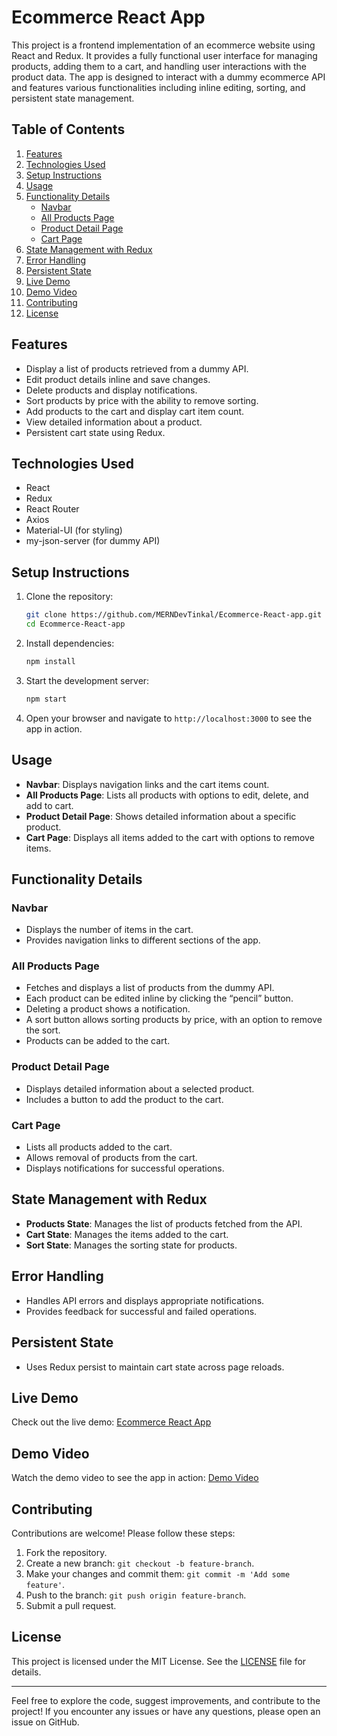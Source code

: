 # Ecommerce React App

This project is a frontend implementation of an ecommerce website using React and Redux. It provides a fully functional user interface for managing products, adding them to a cart, and handling user interactions with the product data. The app is designed to interact with a dummy ecommerce API and features various functionalities including inline editing, sorting, and persistent state management.

## Table of Contents
1. [Features](#features)
2. [Technologies Used](#technologies-used)
3. [Setup Instructions](#setup-instructions)
4. [Usage](#usage)
5. [Functionality Details](#functionality-details)
    - [Navbar](#navbar)
    - [All Products Page](#all-products-page)
    - [Product Detail Page](#product-detail-page)
    - [Cart Page](#cart-page)
6. [State Management with Redux](#state-management-with-redux)
7. [Error Handling](#error-handling)
8. [Persistent State](#persistent-state)
9. [Live Demo](#live-demo)
10. [Demo Video](#demo-video)
11. [Contributing](#contributing)
12. [License](#license)

## Features
- Display a list of products retrieved from a dummy API.
- Edit product details inline and save changes.
- Delete products and display notifications.
- Sort products by price with the ability to remove sorting.
- Add products to the cart and display cart item count.
- View detailed information about a product.
- Persistent cart state using Redux.

## Technologies Used
- React
- Redux
- React Router
- Axios
- Material-UI (for styling)
- my-json-server (for dummy API)

## Setup Instructions
1. Clone the repository:
    ```bash
    git clone https://github.com/MERNDevTinkal/Ecommerce-React-app.git
    cd Ecommerce-React-app
    ```
2. Install dependencies:
    ```bash
    npm install
    ```
3. Start the development server:
    ```bash
    npm start
    ```
4. Open your browser and navigate to `http://localhost:3000` to see the app in action.

## Usage
- **Navbar**: Displays navigation links and the cart items count.
- **All Products Page**: Lists all products with options to edit, delete, and add to cart.
- **Product Detail Page**: Shows detailed information about a specific product.
- **Cart Page**: Displays all items added to the cart with options to remove items.

## Functionality Details

### Navbar
- Displays the number of items in the cart.
- Provides navigation links to different sections of the app.

### All Products Page
- Fetches and displays a list of products from the dummy API.
- Each product can be edited inline by clicking the “pencil” button.
- Deleting a product shows a notification.
- A sort button allows sorting products by price, with an option to remove the sort.
- Products can be added to the cart.

### Product Detail Page
- Displays detailed information about a selected product.
- Includes a button to add the product to the cart.

### Cart Page
- Lists all products added to the cart.
- Allows removal of products from the cart.
- Displays notifications for successful operations.

## State Management with Redux
- **Products State**: Manages the list of products fetched from the API.
- **Cart State**: Manages the items added to the cart.
- **Sort State**: Manages the sorting state for products.

## Error Handling
- Handles API errors and displays appropriate notifications.
- Provides feedback for successful and failed operations.

## Persistent State
- Uses Redux persist to maintain cart state across page reloads.

## Live Demo
Check out the live demo: [Ecommerce React App](https://merndevtinkal.github.io/Ecommerce-React-app/)

## Demo Video
Watch the demo video to see the app in action: [Demo Video](VIDEO_URL)

## Contributing
Contributions are welcome! Please follow these steps:
1. Fork the repository.
2. Create a new branch: `git checkout -b feature-branch`.
3. Make your changes and commit them: `git commit -m 'Add some feature'`.
4. Push to the branch: `git push origin feature-branch`.
5. Submit a pull request.

## License
This project is licensed under the MIT License. See the [LICENSE](LICENSE) file for details.

---

Feel free to explore the code, suggest improvements, and contribute to the project! If you encounter any issues or have any questions, please open an issue on GitHub.
